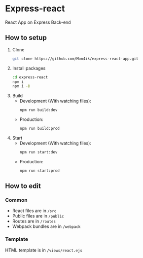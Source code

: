 # Express-react
React App on Express Back-end
## How to setup
1. Clone
   ```sh
   git clone https://github.com/Mon4ik/express-react-app.git
   ```
2. Install packages
   ```sh
   cd express-react
   npm i 
   npm i -D
   ```
3. Build
   - Development (With watching files):
     ```sh
     npm run build:dev
     ```
   - Production:
     ```sh
     npm run build:prod
     ```
4. Start
   - Development (With watching files):
     ```sh
     npm run start:dev
     ```
   - Production:
     ```sh
     npm run start:prod
     ```
## How to edit
### Common
- React files are in `/src`
- Public files are in `/public`
- Routes are in `/routes`
- Webpack bundles are in `/webpack`
### Template
HTML template is in `/views/react.ejs`
